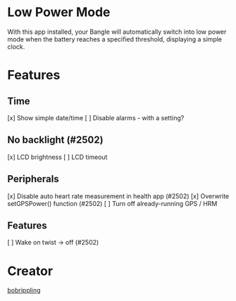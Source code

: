 # Low Power Mode

With this app installed, your Bangle will automatically switch into low power mode when the battery reaches a specified threshold, displaying a simple clock.

# Features

## Time
[x] Show simple date/time
[ ] Disable alarms - with a setting?

## No backlight (#2502)
[x] LCD brightness
[ ] LCD timeout

## Peripherals
[x] Disable auto heart rate measurement in health app (#2502)
[x] Overwrite setGPSPower() function (#2502)
[ ] Turn off already-running GPS / HRM

## Features
[ ] Wake on twist -> off (#2502)

# Creator

[bobrippling](https://github.com/bobrippling/)
